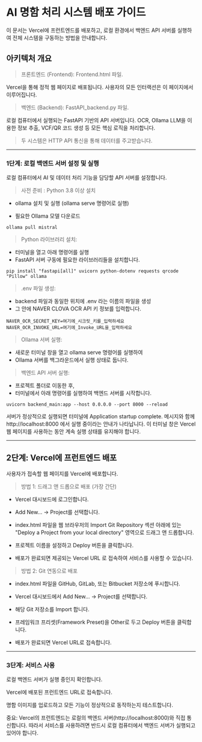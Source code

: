 # AI 명함 처리 시스템 배포 가이드

이 문서는 Vercel에 프런트엔드를 배포하고, 로컬 환경에서 백엔드 API 서버를 실행하여 전체 시스템을 구동하는 방법을 안내합니다.

## 아키텍처 개요
> 프론트엔드 (Frontend): Frontend.html 파일.  

Vercel을 통해 정적 웹 페이지로 배포됩니다. 사용자의 모든 인터랙션은 이 페이지에서 이루어집니다.

> 백엔드 (Backend): FastAPI_backend.py 파일. 

로컬 컴퓨터에서 실행되는 FastAPI 기반의 API 서버입니다. OCR, Ollama LLM을 이용한 정보 추출, VCF/QR 코드 생성 등 모든 핵심 로직을 처리합니다.

> 두 시스템은 HTTP API 통신을 통해 데이터를 주고받습니다.

---

### 1단계: 로컬 백엔드 서버 설정 및 실행
로컬 컴퓨터에서 AI 및 데이터 처리 기능을 담당할 API 서버를 설정합니다.

> 사전 준비 : Python 3.8 이상 설치

  - ollama 설치 및 실행 (ollama serve 명령어로 실행)

 - 필요한 Ollama 모델 다운로드   

```
ollama pull mistral
```

> Python 라이브러리 설치:  

  - 터미널을 열고 아래 명령어를 실행
  -  FastAPI 서버 구동에 필요한 라이브러리들을 설치합니다.

```
pip install "fastapi[all]" uvicorn python-dotenv requests qrcode "Pillow" ollama
```

> .env 파일 생성:  

  - backend 파일과 동일한 위치에 .env 라는 이름의 파일을 생성
  - 그 안에 NAVER CLOVA OCR API 키 정보를 입력합니다.

```
NAVER_OCR_SECRET_KEY=여기에_시크릿_키를_입력하세요
NAVER_OCR_INVOKE_URL=여기에_Invoke_URL을_입력하세요
```

> Ollama 서버 실행:

  - 새로운 터미널 창을 열고 ollama serve 명령어를 실행하여 
  - Ollama 서버를 백그라운드에서 실행 상태로 둡니다.

> 백엔드 API 서버 실행:

  - 프로젝트 폴더로 이동한 후, 
  - 터미널에서 아래 명령어를 실행하여 백엔드 서버를 시작합니다.

```
uvicorn backend_main:app --host 0.0.0.0 --port 8000 --reload
```

서버가 정상적으로 실행되면 터미널에 Application startup complete. 메시지와 함께 http://localhost:8000 에서 실행 중이라는 안내가 나타납니다. 이 터미널 창은 Vercel 웹 페이지를 사용하는 동안 계속 실행 상태를 유지해야 합니다.

---

## 2단계: Vercel에 프런트엔드 배포

사용자가 접속할 웹 페이지를 Vercel에 배포합니다.

> 방법 1: 드래그 앤 드롭으로 배포 (가장 간단)
  - Vercel 대시보드에 로그인합니다.
  - Add New... -> Project를 선택합니다.
  - index.html 파일을 웹 브라우저의 Import Git Repository 섹션 아래에 있는 "Deploy a Project from your local directory" 영역으로 드래그 앤 드롭합니다.

  - 프로젝트 이름을 설정하고 Deploy 버튼을 클릭합니다.

  - 배포가 완료되면 제공되는 Vercel URL 로 접속하여 서비스를 사용할 수 있습니다.

> 방법 2: Git 연동으로 배포

  - index.html 파일을 GitHub, GitLab, 또는 Bitbucket 저장소에 푸시합니다.

 - Vercel 대시보드에서 Add New... -> Project를 선택합니다.

 - 해당 Git 저장소를 Import 합니다.

 - 프레임워크 프리셋(Framework Preset)을 Other로 두고 Deploy 버튼을 클릭합니다.

  - 배포가 완료되면 Vercel URL로 접속합니다.

---

### 3단계: 서비스 사용
로컬 백엔드 서버가 실행 중인지 확인합니다.

Vercel에 배포된 프런트엔드 URL로 접속합니다.

명함 이미지를 업로드하고 모든 기능이 정상적으로 동작하는지 테스트합니다.

중요: Vercel의 프런트엔드는 로컬의 백엔드 서버(http://localhost:8000)와 직접 통신합니다. 따라서 서비스를 사용하려면 반드시 로컬 컴퓨터에서 백엔드 서버가 실행되고 있어야 합니다.
